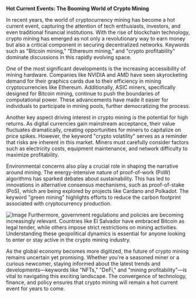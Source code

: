 **Hot Current Events: The Booming World of Crypto Mining**

In recent years, the world of cryptocurrency mining has become a hot current event, capturing the attention of tech enthusiasts, investors, and even traditional financial institutions. With the rise of blockchain technology, crypto mining has emerged as not only a revolutionary way to earn money but also a critical component in securing decentralized networks. Keywords such as "Bitcoin mining," "Ethereum mining," and "crypto profitability" dominate discussions in this rapidly evolving space.

One of the most significant developments is the increasing accessibility of mining hardware. Companies like NVIDIA and AMD have seen skyrocketing demand for their graphics cards due to their efficiency in mining cryptocurrencies like Ethereum. Additionally, ASIC miners, specifically designed for Bitcoin mining, continue to push the boundaries of computational power. These advancements have made it easier for individuals to participate in mining pools, further democratizing the process.

Another key aspect driving interest in crypto mining is the potential for high returns. As digital currencies gain mainstream acceptance, their value fluctuates dramatically, creating opportunities for miners to capitalize on price spikes. However, the keyword "crypto volatility" serves as a reminder that risks are inherent in this market. Miners must carefully consider factors such as electricity costs, equipment maintenance, and network difficulty to maximize profitability.

Environmental concerns also play a crucial role in shaping the narrative around mining. The energy-intensive nature of proof-of-work (PoW) algorithms has sparked debates about sustainability. This has led to innovations in alternative consensus mechanisms, such as proof-of-stake (PoS), which are being explored by projects like Cardano and Polkadot. The keyword "green mining" highlights efforts to reduce the carbon footprint associated with cryptocurrency production.


![Image](https://github.com/user-attachments/assets/31692037-0104-4703-abd1-696b6a7dd41b)
Furthermore, government regulations and policies are becoming increasingly relevant. Countries like El Salvador have embraced Bitcoin as legal tender, while others impose strict restrictions on mining activities. Understanding these geopolitical dynamics is essential for anyone looking to enter or stay active in the crypto mining industry.

As the global economy becomes more digitized, the future of crypto mining remains uncertain yet promising. Whether you're a seasoned miner or a curious newcomer, staying informed about the latest trends and developments—keywords like "NFTs," "DeFi," and "mining profitability"—is vital to navigating this exciting landscape. The convergence of technology, finance, and policy ensures that crypto mining will remain a hot current event for years to come.